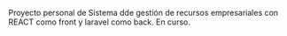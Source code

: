 Proyecto personal de Sistema dde gestión de recursos empresariales con REACT como front y laravel como back. En curso.
